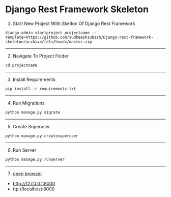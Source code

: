 # Django Rest Framework Skeleton

1) Start New Project With Skelton Of Django Rest Framework

`django-admin startproject projectname --template=https://github.com/sudheeshsubash/Django-rest-framework-skeleton/archive/refs/heads/master.zip`

------------------------------------------------

2) Navigate To Project Folder

`cd projectname`

------------------------------------------------

3) Install Requirements

`pip install -r requirements.txt`

------------------------------------------------

4) Run Migrations

`python manage.py migrate`

------------------------------------------------

5) Create Superuser

`python manage.py createsuperuser`

------------------------------------------------

6) Run Server

`python manage.py runserver`

------------------------------------------------

7) [open browser](http://127.0.0.1:8000)

 - http://127.0.0.1:8000
 - ttp://localhost:8000

